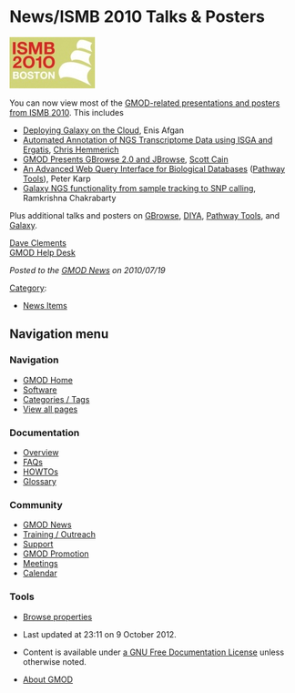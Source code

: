 



<span id="top"></span>




# <span dir="auto">News/ISMB 2010 Talks & Posters</span>











[<img
src="https://raw.githubusercontent.com/GMOD/gmod.github.io/main/mediawiki/images/thumb/4/46/ISMB2010_logo.jpg/150px-ISMB2010_logo.jpg"
srcset="https://raw.githubusercontent.com/GMOD/gmod.github.io/main/mediawiki/images/4/46/ISMB2010_logo.jpg 1.5x, https://raw.githubusercontent.com/GMOD/gmod.github.io/main/mediawiki/images/4/46/ISMB2010_logo.jpg 2x"
width="150" height="90" alt="GMOD @ ISMB 2010" />](../ISMB_2010 "GMOD @ ISMB 2010")



You can now view most of the [GMOD-related presentations and posters
from ISMB 2010](../ISMB_2010 "ISMB 2010"). This includes

- [Deploying Galaxy on the
  Cloud](../File:DeployingGalaxyCloudBOSC2010.pdf "File:DeployingGalaxyCloudBOSC2010.pdf"),
  Enis Afgan
- [Automated Annotation of NGS Transcriptome Data using ISGA and
  Ergatis](../File:NGSTranscriptomeISGAErgatis.pdf "File:NGSTranscriptomeISGAErgatis.pdf"),
  [Chris Hemmerich](../User%3AChemmeri "User%3AChemmeri")
- <a href="http://prezi.com/nx4jy4etq-ug/gbrowse-20-and-jbrowse-for-ismb/"
  class="external text" rel="nofollow">GMOD Presents GBrowse 2.0 and
  JBrowse</a>, [Scott Cain](../User%3AScott "User%3AScott")
- [An Advanced Web Query Interface for Biological
  Databases](../File:PathwayToolsPosterISMB2010.pdf "File:PathwayToolsPosterISMB2010.pdf")
  ([Pathway Tools](../Pathway_Tools.1 "Pathway Tools")), Peter Karp
- [Galaxy NGS functionality from sample tracking to SNP
  calling](../File:GalaxyNGSISMB2010.pdf "File:GalaxyNGSISMB2010.pdf"),
  Ramkrishna Chakrabarty

Plus additional talks and posters on [GBrowse](../GBrowse.1 "GBrowse"),
[DIYA](../DIYA "DIYA"), [Pathway
Tools](../Pathway_Tools.1 "Pathway Tools"), and
[Galaxy](../Galaxy.1 "Galaxy").

[Dave Clements](../User%3AClements "User%3AClements")  
[GMOD Help Desk](../GMOD_Help_Desk "GMOD Help Desk")

  



*Posted to the [GMOD News](../GMOD_News "GMOD News") on 2010/07/19*






[Category](../Special%3ACategories "Special%3ACategories"):

- [News Items](../Category%3ANews_Items "Category%3ANews Items")






## Navigation menu






### 



<a href="../Main_Page"
style="background-image: url(../../images/GMOD-cogs.png);"
title="Visit the main page"></a>


### Navigation



- <span id="n-GMOD-Home">[GMOD Home](../Main_Page)</span>
- <span id="n-Software">[Software](../GMOD_Components)</span>
- <span id="n-Categories-.2F-Tags">[Categories /
  Tags](../Categories)</span>
- <span id="n-View-all-pages">[View all
  pages](../Special:AllPages)</span>




### Documentation



- <span id="n-Overview">[Overview](../Overview)</span>
- <span id="n-FAQs">[FAQs](../Category%3AFAQ)</span>
- <span id="n-HOWTOs">[HOWTOs](../Category%3AHOWTO)</span>
- <span id="n-Glossary">[Glossary](../Glossary)</span>




### Community



- <span id="n-GMOD-News">[GMOD News](../GMOD_News)</span>
- <span id="n-Training-.2F-Outreach">[Training /
  Outreach](../Training_and_Outreach)</span>
- <span id="n-Support">[Support](../Support)</span>
- <span id="n-GMOD-Promotion">[GMOD Promotion](../GMOD_Promotion)</span>
- <span id="n-Meetings">[Meetings](../Meetings)</span>
- <span id="n-Calendar">[Calendar](../Calendar)</span>




### Tools

- <span id="t-smwbrowselink"><a href="../Special%3ABrowse/News-2FISMB_2010_Talks_-26_Posters"
  rel="smw-browse">Browse properties</a></span>



- <span id="footer-info-lastmod">Last updated at 23:11 on 9 October
  2012.</span>
<!-- - <span id="footer-info-viewcount">7,139 page views.</span> -->
- <span id="footer-info-copyright">Content is available under
  <a href="http://www.gnu.org/licenses/fdl-1.3.html" class="external"
  rel="nofollow">a GNU Free Documentation License</a> unless otherwise
  noted.</span>

<!-- -->

- <span id="footer-places-about">[About
  GMOD](../GMOD%3AAbout "GMOD%3AAbout")</span>

<!-- -->




